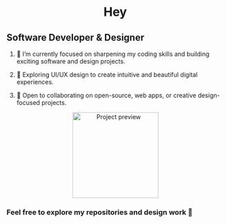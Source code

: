 <h1 align="center">Hey</h1>
<h2 align="left" height="50px">Software Developer & Designer</h2>

<ol>
  <li><p align="left" height="20px">🔭 I’m currently focused on sharpening my coding skills and building exciting software and design projects.</p></li>
  <li><p align="left" height="20px">🎨 Exploring UI/UX design to create intuitive and beautiful digital experiences.</p></li>
  <li><p align="left" height="20px">👯 Open to collaborating on open-source, web apps, or creative design-focused projects.</p></li>
</ol>

<div align="center">
  <img src="https://i.postimg.cc/nc0wLN5K/9be913165485635-64086d6a614e4.gif" height="199px" alt="Project preview" />
</div>

<div align="center">
  <h3 align="left">Feel free to explore my repositories and design work 🚀</h3> 
</div>
